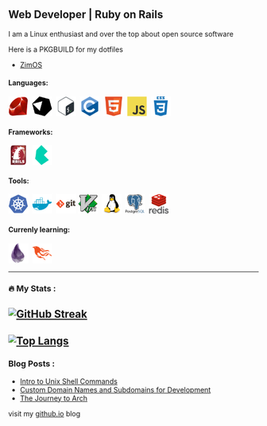## Web Developer | Ruby on Rails 

I am a Linux enthusiast and over the top about open source software

Here is a PKGBUILD for my dotfiles 
- [ZimOS](https://github.com/h4ppyr0gu3/zimos)

#### Languages:
<div>
  <img src="https://github.com/devicons/devicon/blob/master/icons/ruby/ruby-original.svg" title="Ruby" alt="Ruby" width="40" height="40"/>&nbsp;
  <img src="https://github.com/devicons/devicon/blob/master/icons/crystal/crystal-original.svg" title="Crystal" alt="Crystal" width="40" height="40"/>&nbsp;
  <img src="https://github.com/devicons/devicon/blob/master/icons/bash/bash-original.svg" title="Bash" alt="Bash" width="40" height="40"/>&nbsp;
  <img src="https://github.com/devicons/devicon/blob/master/icons/c/c-original.svg" title="C" alt="C" width="40" height="40"/>&nbsp;
  <img src="https://github.com/devicons/devicon/blob/master/icons/html5/html5-original.svg" title="HTML5" alt="HTML" width="40" height="40"/>&nbsp;
  <img src="https://github.com/devicons/devicon/blob/master/icons/javascript/javascript-original.svg" title="JavaScript" alt="JavaScript" width="40" height="40"/>&nbsp;
  <img src="https://github.com/devicons/devicon/blob/master/icons/css3/css3-plain-wordmark.svg"  title="CSS3" alt="CSS" width="40" height="40"/>&nbsp;
</div>

#### Frameworks:
<div>
  <img src="https://github.com/devicons/devicon/blob/master/icons/rails/rails-original-wordmark.svg" title="Ruby on Rails" alt="Ruby on Rails" width="40" height="40"/>&nbsp;
  <img src="https://github.com/devicons/devicon/blob/master/icons/bulma/bulma-plain.svg" title="Bulma" alt="Bulma" width="40" height="40"/>&nbsp;
</div>

#### Tools:
<div>
  <img src="https://github.com/devicons/devicon/blob/master/icons/kubernetes/kubernetes-plain.svg" title="Kubernetes"  alt="Kubernetes" width="40" height="40"/>&nbsp;
  <img src="https://github.com/devicons/devicon/blob/master/icons/docker/docker-plain.svg" title="Docker"  alt="Docker" width="40" height="40"/>&nbsp;
  <img src="https://github.com/devicons/devicon/blob/master/icons/git/git-original-wordmark.svg" title="Git" **alt="Git" width="40" height="40"/>
  <img src="https://github.com/devicons/devicon/blob/master/icons/vim/vim-original.svg" title="vim" alt="vim " width="40" height="40"/>&nbsp;
  <img src="https://github.com/devicons/devicon/blob/master/icons/linux/linux-original.svg" title="Linux" alt="Linux" width="40" height="40"/>&nbsp;
  <img src="https://github.com/devicons/devicon/blob/master/icons/postgresql/postgresql-original-wordmark.svg" title="PostgreSQL"  alt="PostgreSQL" width="40" height="40"/>&nbsp;
  <img src="https://github.com/devicons/devicon/blob/master/icons/redis/redis-original-wordmark.svg" title="Redis"  alt="Redis" width="40" height="40"/>&nbsp;
</div>

#### Currenly learning: 
<div>
  <img src="https://github.com/devicons/devicon/blob/master/icons/elixir/elixir-original.svg" title="Elixir" alt="Elixir" width="40" height="40"/>&nbsp;
  <img src="https://github.com/devicons/devicon/blob/master/icons/phoenix/phoenix-original.svg" title="Phoenix" alt="Phoenix" width="40" height="40"/>&nbsp;
  <!-- <img src="https://github.com/devicons/devicon/blob/master/icons/rust/rust-original.svg" title="Rust"  alt="Rust" width="40" height="40"/>&nbsp; -->
</div>

---

### :fire: My Stats :
[![GitHub Streak](http://github-readme-streak-stats.herokuapp.com?user=h4ppyr0gu3&theme=dark&background=000000)](https://git.io/streak-stats)
---
[![Top Langs](https://github-readme-stats.vercel.app/api/top-langs/?username=h4ppyr0gu3&layout=compact&theme=vision-friendly-dark)](https://github.com/anuraghazra/github-readme-stats)
---

### Blog Posts :

<!-- BLOG-POST-LIST:START -->
- [Intro to Unix Shell Commands](https://dev.to/h4ppyr0gu3/intro-to-unix-shell-commands-50j1)
- [Custom Domain Names and Subdomains for Development](https://dev.to/h4ppyr0gu3/custom-domain-names-and-subdomains-for-development-14i2)
- [The Journey to Arch](https://dev.to/h4ppyr0gu3/the-journey-to-arch-5d7o)
<!-- BLOG-POST-LIST:END -->

visit my [github.io](https://h4ppyr0gu3.github.io/) blog
